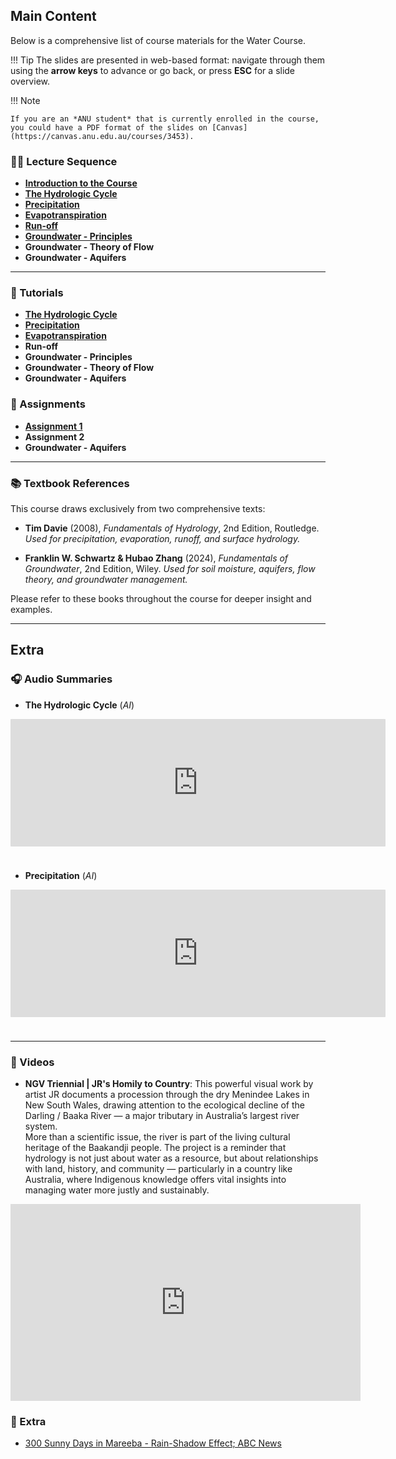 ## Main Content
Below is a comprehensive list of course materials for the Water Course.

!!! Tip
    The slides are presented in web-based format: navigate through them using the **arrow keys** to advance or go back, or press **ESC** for a slide overview.

!!! Note

    If you are an *ANU student* that is currently enrolled in the course, you could have a PDF format of the slides on [Canvas](https://canvas.anu.edu.au/courses/3453).

### 🧑‍🏫 Lecture Sequence
- [**Introduction to the Course**](Introduction/index.html)
- [**The Hydrologic Cycle**](Watercycle/index.html)
- [**Precipitation**](Precipitation/index.html)
- [**Evapotranspiration**](Evaporation/index.html)
- [**Run-off**](Runoff/index.html)
- [**Groundwater - Principles**](Groundwater/index.html)
- **Groundwater - Theory of Flow**
- **Groundwater - Aquifers**

---

### 📄 Tutorials
- [**The Hydrologic Cycle**](Tutorial-Watercycle/index.html)
- [**Precipitation**](Tutorial-Precipitation/index.html)
- [**Evapotranspiration**](Tutorial-Evaporation/index.html)
- **Run-off**
- **Groundwater - Principles**
- **Groundwater - Theory of Flow**
- **Groundwater - Aquifers**

### 🔖 Assignments 
- [**Assignment 1**](AssignmentOne/index.html)
- **Assignment 2**
- **Groundwater - Aquifers**


---

### 📚 Textbook References

This course draws exclusively from two comprehensive texts:

- **Tim Davie** (2008), *Fundamentals of Hydrology*, 2nd Edition, Routledge.
  _Used for precipitation, evaporation, runoff, and surface hydrology._

- **Franklin W. Schwartz & Hubao Zhang** (2024), *Fundamentals of Groundwater*, 2nd Edition, Wiley.
  _Used for soil moisture, aquifers, flow theory, and groundwater management._

Please refer to these books throughout the course for deeper insight and examples.

---

## Extra
### 🎧 Audio Summaries

- **The Hydrologic Cycle** (*AI*)

<div style="height: 228px; width: 600px;"><iframe src="https://audio.com/embed/audio/1837871997467432?theme=image" style="display:block; border-radius: 1px; border: none; height: 204px; width: 600px;"></iframe><a href='https://audio.com/siavash-ghelichkhan' style="text-align: center; display: block; color: #A4ABB6; font-size: 12px; font-family: sans-serif; line-height: 16px; margin-top: 8px; overflow: hidden; white-space: nowrap; text-overflow: ellipsis;"></a></div>

- **Precipitation** (*AI*)

<div style="height: 228px; width: 600px;"><iframe src="https://audio.com/embed/audio/1838302095868186?theme=image" style="display:block; border-radius: 1px; border: none; height: 204px; width: 600px;"></iframe><a href='https://audio.com/siavash-ghelichkhan' style="text-align: center; display: block; color: #A4ABB6; font-size: 12px; font-family: sans-serif; line-height: 16px; margin-top: 8px; overflow: hidden; white-space: nowrap; text-overflow: ellipsis;"></a></div>

---

### 🎥 Videos

- **NGV Triennial | JR's Homily to Country**:
This powerful visual work by artist JR documents a procession through the dry Menindee Lakes in New South Wales, drawing attention to the ecological decline of the Darling / Baaka River — a major tributary in Australia’s largest river system.<br>
More than a scientific issue, the river is part of the living cultural heritage of the Baakandji people. The project is a reminder that hydrology is not just about water as a resource, but about relationships with land, history, and community — particularly in a country like Australia, where Indigenous knowledge offers vital insights into managing water more justly and sustainably.

<div style="text-align: center;">
  <iframe width="560" height="315" src="https://www.youtube.com/embed/KakMgvx59vU?si=QC1lLniiTax_aXb7" title="YouTube video player" frameborder="0" allow="accelerometer; autoplay; clipboard-write; encrypted-media; gyroscope; picture-in-picture; web-share" referrerpolicy="strict-origin-when-cross-origin" allowfullscreen></iframe>
</div>

### 📖 Extra
- [300 Sunny Days in Mareeba - Rain-Shadow Effect; ABC News](https://www.abc.net.au/news/2025-06-29/rain-shadow-effect-inspires-sunny-mareeba/105467478)
